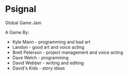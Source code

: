 # Psignal
Global Game Jam

A Game By:
 - Kyle Mann - programming and bad art
 - Landon - good art and voice acting
 - Brett Peterson - project management and voice acting
 - Dave Welch - programming
 - David Webber - writing and editing
 - David's Kids - story ideas
